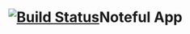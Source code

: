 [![Build Status](https://travis-ci.org/thinkful-ei23/AlexanderPuhl-noteful-v3.svg?branch=master)](https://travis-ci.org/thinkful-ei23/AlexanderPuhl-noteful-v3)Noteful App
============================
